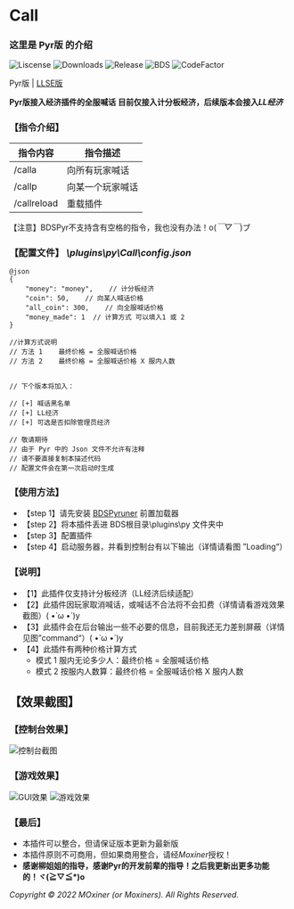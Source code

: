 # Call
### 这里是 Pyr版 的介绍
![Liscense](https://img.shields.io/github/license/Moxiner/Call)
![Downloads](https://img.shields.io/github/downloads/Moxiner/Call/total)
![Release](https://img.shields.io/github/v/release/Moxiner/Call)
![BDS](https://img.shields.io/badge/support--Pyr--version-1.9.9-red)
![CodeFactor](https://www.codefactor.io/repository/github/Moxiner/Call/badge)  

Pyr版 | [LLSE版](README.md)

**Pyr版接入经济插件的全服喊话** 
**目前仅接入计分板经济，后续版本会接入*LL经济***

### 【指令介绍】
| 指令内容|	指令描述
----|----|
|/calla|	向所有玩家喊话
|/callp|	向某一个玩家喊话
|/callreload| 重载插件
【注意】BDSPyr不支持含有空格的指令，我也没有办法！o(*￣▽￣*)ブ
### 【配置文件】 *\plugins\py\Call\config.json*

```
@json
{
    "money": "money",    // 计分板经济
    "coin": 50,    // 向某人喊话价格
    "all_coin": 300,    // 向全服喊话价格
    "money_made": 1  // 计算方式 可以填入1 或 2
}

//计算方式说明
// 方法 1    最终价格 = 全服喊话价格
// 方法 2    最终价格 = 全服喊话价格 X 服内人数


// 下个版本将加入：

// [+] 喊话黑名单
// [+] LL经济
// [+] 可选是否扣除管理员经济

// 敬请期待
// 由于 Pyr 中的 Json 文件不允许有注释
// 请不要直接复制本描述代码
// 配置文件会在第一次启动时生成

```
### 【使用方法】
   * 【step 1】请先安装 [BDSPyruner](https://github.com/WillowSauceR/BDSpyrunner/)
 前置加载器
   * 【step 2】将本插件丢进 BDS根目录\plugins\py 文件夹中
   * 【step 3】配置插件 
   * 【step 4】启动服务器，并看到控制台有以下输出（详情请看图 ”Loading“）

### 【说明】
 * 【1】此插件仅支持计分板经济（LL经济后续适配）
 * 【2】此插件因玩家取消喊话，或喊话不合法将不会扣费（详情请看游戏效果截图）( •̀ ω •́ )y
 * 【3】此插件会在后台输出一些不必要的信息，目前我还无力差别屏蔽（详情见图”command“）( •̀ ω •́ )y
 * 【4】此插件有两种价格计算方式
     * 模式 1 服内无论多少人：最终价格 = 全服喊话价格
     * 模式 2 按服内人数算：最终价格 = 全服喊话价格 X 服内人数 


## 【效果截图】
### 【控制台效果】
![控制台截图](https://www.minebbs.com/attachments/gui-png.24594/)
### 【游戏效果】
![GUI效果](https://www.minebbs.com/attachments/png.24593/)
![游戏效果](https://www.minebbs.com/attachments/gui-png.24594/)

### 【最后】
* 本插件可以整合，但请保证版本更新为最新版
* 本插件原则不可商用，但如果商用整合，请经*Moxiner*授权！
* **感谢柳姐姐的指导，感谢Pyr的开发前辈的指导！之后我更新出更多功能的！ヾ(≧▽≦*)o** 

*Copyright © 2022 MOxiner (or Moxiners). All Rights Reserved.*


